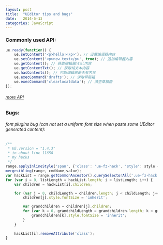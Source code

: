 ```yaml
---
layout: post
title:  "UEditor tips and bugs"
date:   2014-6-13
categories: JavaScript
---
```


### Commonly used API:

```js
ue.ready(function() {
    ue.setContent('<p>hello!</p>'); // 设置编辑器内容
    ue.setContent('<p>new text</p>', true); // 追加编辑器内容
    ue.getContent(); // 获取编辑器html内容
    ue.getContentTxt(); // 获取纯文本内容
    ue.hasContents(); // 判断编辑器是否有内容
    ue.execCommand('drafts'); // 读取草稿箱
    ue.execCommand('clearlocaldata'); // 清空草稿箱
});
```

###### <a href="http://fex.baidu.com/ueditor/#api-common" target="_blank">more API</a>

### Bugs:

###### font plugins bug (can not set a uniform font size when paste some UEditor generated content):

```js
/**
 * UE.version = "1.4.3"
 * in about line 11658
 * my hacks
 */
range.applyInlineStyle('span', {'class': 'ue-fz-hack', 'style': style + ':' + value});
mergesibling(range, cmdName,value);
var hackList = range.getCommonAncestor().querySelectorAll('.ue-fz-hack');
for (var i = 0, listLength = hackList.length; i < listLength; i++) {
    var children = hackList[i].children;

    for (var j = 0, childLength = children.length; j < childLength; j++) {
        children[j].style.fontSize = 'inherit';

        var grandchildren = children[j].children;
        for (var k = 0, grandchildLength = grandchildren.length; k < grandchildLength; k++) {
            grandchildren[k].style.fontSize = 'inherit';
        }
    }
    
    hackList[i].removeAttribute('class');
}
```
